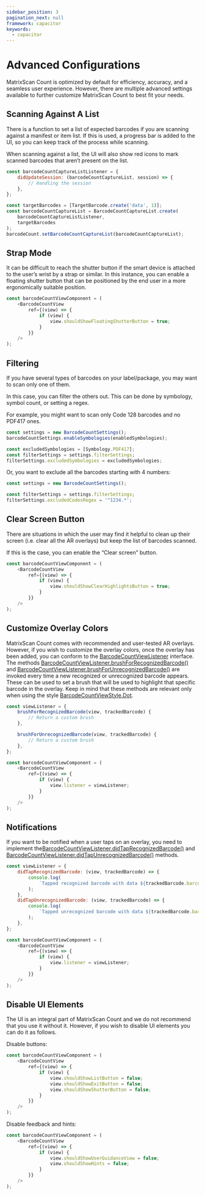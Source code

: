 ```yaml
---
sidebar_position: 3
pagination_next: null
framework: capacitor
keywords:
  - capacitor
---
```


# Advanced Configurations

MatrixScan Count is optimized by default for efficiency, accuracy, and a seamless user experience. However, there are multiple advanced settings available to further customize MatrixScan Count to best fit your needs.

## Scanning Against A List

There is a function to set a list of expected barcodes if you are scanning against a manifest or item list. If this is used, a progress bar is added to the UI, so you can keep track of the process while scanning.

When scanning against a list, the UI will also show red icons to mark scanned barcodes that aren’t present on the list.

```js
const barcodeCountCaptureListListener = {
	didUpdateSession: (barcodeCountCaptureList, session) => {
		// Handling the session
	},
};

const targetBarcodes = [TargetBarcode.create('data', 1)];
const barcodeCountCaptureList = BarcodeCountCaptureList.create(
	barcodeCountCaptureListListener,
	targetBarcodes
);
barcodeCount.setBarcodeCountCaptureList(barcodeCountCaptureList);
```

## Strap Mode

It can be difficult to reach the shutter button if the smart device is attached to the user’s wrist by a strap or similar. In this instance, you can enable a floating shutter button that can be positioned by the end user in a more ergonomically suitable position.

```js
const barcodeCountViewComponent = (
	<BarcodeCountView
		ref={(view) => {
			if (view) {
				view.shouldShowFloatingShutterButton = true;
			}
		}}
	/>
);
```

## Filtering

If you have several types of barcodes on your label/package, you may want to scan only one of them.

In this case, you can filter the others out. This can be done by symbology, symbol count, or setting a regex.

For example, you might want to scan only Code 128 barcodes and no PDF417 ones.

```js
const settings = new BarcodeCountSettings();
barcodeCountSettings.enableSymbologies(enabledSymbologies);

const excludedSymbologies = [Symbology.PDF417];
const filterSettings = settings.filterSettings;
filterSettings.excludedSymbologies = excludedSymbologies;
```

Or, you want to exclude all the barcodes starting with 4 numbers:

```js
const settings = new BarcodeCountSettings();

const filterSettings = settings.filterSettings;
filterSettings.excludedCodesRegex = '^1234.*';
```

## Clear Screen Button

There are situations in which the user may find it helpful to clean up their screen (i.e. clear all the AR overlays) but keep the list of barcodes scanned.

If this is the case, you can enable the “Clear screen” button.

```js
const barcodeCountViewComponent = (
	<BarcodeCountView
		ref={(view) => {
			if (view) {
				view.shouldShowClearHighlightsButton = true;
			}
		}}
	/>
);
```

## Customize Overlay Colors

MatrixScan Count comes with recommended and user-tested AR overlays. However, if you wish to customize the overlay colors, once the overlay has been added, you can conform to the [BarcodeCountViewListener](https://docs.scandit.com/data-capture-sdk/capacitor/barcode-capture/api/ui/barcode-count-view-listener.html#interface-scandit.datacapture.barcode.count.ui.IBarcodeCountViewListener) interface. The methods [BarcodeCountViewListener.brushForRecognizedBarcode()](https://docs.scandit.com/data-capture-sdk/capacitor/barcode-capture/api/ui/barcode-count-view-listener.html#method-scandit.datacapture.barcode.count.ui.IBarcodeCountViewListener.BrushForRecognizedBarcode) and [BarcodeCountViewListener.brushForUnrecognizedBarcode()](https://docs.scandit.com/data-capture-sdk/capacitor/barcode-capture/api/ui/barcode-count-view-listener.html#method-scandit.datacapture.barcode.count.ui.IBarcodeCountViewListener.BrushForUnrecognizedBarcode) are invoked every time a new recognized or unrecognized barcode appears. These can be used to set a brush that will be used to highlight that specific barcode in the overlay. Keep in mind that these methods are relevant only when using the style [BarcodeCountViewStyle.Dot](https://docs.scandit.com/data-capture-sdk/capacitor/barcode-capture/api/ui/barcode-count-view.html#value-scandit.datacapture.barcode.count.ui.BarcodeCountViewStyle.Dot).

```js
const viewListener = {
	brushForRecognizedBarcode(view, trackedBarcode) {
		// Return a custom brush
	},

	brushForUnrecognizedBarcode(view, trackedBarcode) {
		// Return a custom brush
	},
};

const barcodeCountViewComponent = (
	<BarcodeCountView
		ref={(view) => {
			if (view) {
				view.listener = viewListener;
			}
		}}
	/>
);
```

## Notifications

If you want to be notified when a user taps on an overlay, you need to implement the[BarcodeCountViewListener.didTapRecognizedBarcode()](https://docs.scandit.com/data-capture-sdk/capacitor/barcode-capture/api/ui/barcode-count-view-listener.html#method-scandit.datacapture.barcode.count.ui.IBarcodeCountViewListener.OnRecognizedBarcodeTapped) and [BarcodeCountViewListener.didTapUnrecognizedBarcode()](https://docs.scandit.com/data-capture-sdk/capacitor/barcode-capture/api/ui/barcode-count-view-listener.html#method-scandit.datacapture.barcode.count.ui.IBarcodeCountViewListener.OnUnrecognizedBarcodeTapped) methods.

```js
const viewListener = {
	didTapRecognizedBarcode: (view, trackedBarcode) => {
		console.log(
			`Tapped recognized barcode with data ${trackedBarcode.barcode.data}`
		);
	},
	didTapUnrecognizedBarcode: (view, trackedBarcode) => {
		console.log(
			`Tapped unrecognized barcode with data ${trackedBarcode.barcode.data}`
		);
	},
};

const barcodeCountViewComponent = (
	<BarcodeCountView
		ref={(view) => {
			if (view) {
				view.listener = viewListener;
			}
		}}
	/>
);
```

## Disable UI Elements

The UI is an integral part of MatrixScan Count and we do not recommend that you use it without it.
However, if you wish to disable UI elements you can do it as follows.

Disable buttons:

```js
const barcodeCountViewComponent = (
	<BarcodeCountView
		ref={(view) => {
			if (view) {
				view.shouldShowListButton = false;
				view.shouldShowExitButton = false;
				view.shouldShowShutterButton = false;
			}
		}}
	/>
);
```

Disable feedback and hints:

```js
const barcodeCountViewComponent = (
	<BarcodeCountView
		ref={(view) => {
			if (view) {
				view.shouldShowUserGuidanceView = false;
				view.shouldShowHints = false;
			}
		}}
	/>
);
```
